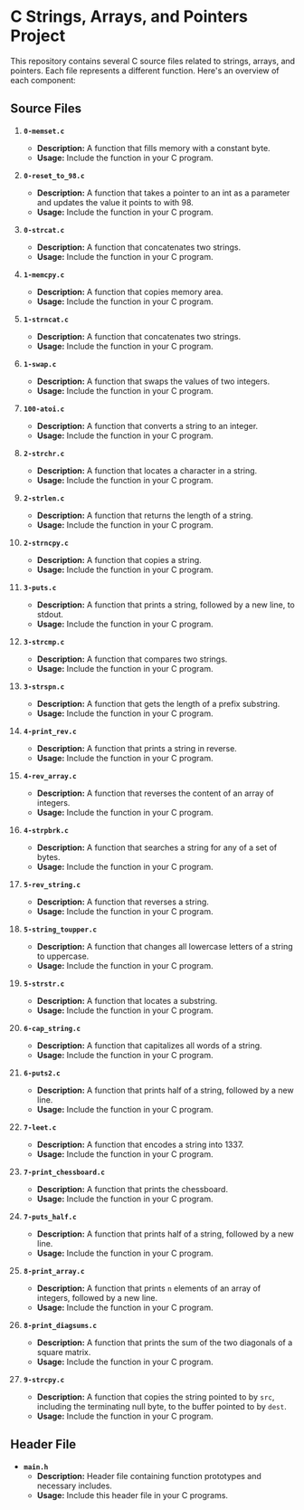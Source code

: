# C Strings, Arrays, and Pointers Project

This repository contains several C source files related to strings, arrays, and pointers. Each file represents a different function. Here's an overview of each component:

## Source Files

1. **`0-memset.c`**
   - **Description:** A function that fills memory with a constant byte.
   - **Usage:** Include the function in your C program.

2. **`0-reset_to_98.c`**
   - **Description:** A function that takes a pointer to an int as a parameter and updates the value it points to with 98.
   - **Usage:** Include the function in your C program.

3. **`0-strcat.c`**
   - **Description:** A function that concatenates two strings.
   - **Usage:** Include the function in your C program.

4. **`1-memcpy.c`**
   - **Description:** A function that copies memory area.
   - **Usage:** Include the function in your C program.

5. **`1-strncat.c`**
   - **Description:** A function that concatenates two strings.
   - **Usage:** Include the function in your C program.

6. **`1-swap.c`**
   - **Description:** A function that swaps the values of two integers.
   - **Usage:** Include the function in your C program.

7. **`100-atoi.c`**
   - **Description:** A function that converts a string to an integer.
   - **Usage:** Include the function in your C program.

8. **`2-strchr.c`**
   - **Description:** A function that locates a character in a string.
   - **Usage:** Include the function in your C program.

9. **`2-strlen.c`**
   - **Description:** A function that returns the length of a string.
   - **Usage:** Include the function in your C program.

10. **`2-strncpy.c`**
    - **Description:** A function that copies a string.
    - **Usage:** Include the function in your C program.

11. **`3-puts.c`**
    - **Description:** A function that prints a string, followed by a new line, to stdout.
    - **Usage:** Include the function in your C program.

12. **`3-strcmp.c`**
    - **Description:** A function that compares two strings.
    - **Usage:** Include the function in your C program.

13. **`3-strspn.c`**
    - **Description:** A function that gets the length of a prefix substring.
    - **Usage:** Include the function in your C program.

14. **`4-print_rev.c`**
    - **Description:** A function that prints a string in reverse.
    - **Usage:** Include the function in your C program.

15. **`4-rev_array.c`**
    - **Description:** A function that reverses the content of an array of integers.
    - **Usage:** Include the function in your C program.

16. **`4-strpbrk.c`**
    - **Description:** A function that searches a string for any of a set of bytes.
    - **Usage:** Include the function in your C program.

17. **`5-rev_string.c`**
    - **Description:** A function that reverses a string.
    - **Usage:** Include the function in your C program.

18. **`5-string_toupper.c`**
    - **Description:** A function that changes all lowercase letters of a string to uppercase.
    - **Usage:** Include the function in your C program.

19. **`5-strstr.c`**
    - **Description:** A function that locates a substring.
    - **Usage:** Include the function in your C program.

20. **`6-cap_string.c`**
    - **Description:** A function that capitalizes all words of a string.
    - **Usage:** Include the function in your C program.

21. **`6-puts2.c`**
    - **Description:** A function that prints half of a string, followed by a new line.
    - **Usage:** Include the function in your C program.

22. **`7-leet.c`**
    - **Description:** A function that encodes a string into 1337.
    - **Usage:** Include the function in your C program.

23. **`7-print_chessboard.c`**
    - **Description:** A function that prints the chessboard.
    - **Usage:** Include the function in your C program.

24. **`7-puts_half.c`**
    - **Description:** A function that prints half of a string, followed by a new line.
    - **Usage:** Include the function in your C program.

25. **`8-print_array.c`**
    - **Description:** A function that prints `n` elements of an array of integers, followed by a new line.
    - **Usage:** Include the function in your C program.

26. **`8-print_diagsums.c`**
    - **Description:** A function that prints the sum of the two diagonals of a square matrix.
    - **Usage:** Include the function in your C program.

27. **`9-strcpy.c`**
    - **Description:** A function that copies the string pointed to by `src`, including the terminating null byte, to the buffer pointed to by `dest`.
    - **Usage:** Include the function in your C program.

## Header File

- **`main.h`**
  - **Description:** Header file containing function prototypes and necessary includes.
  - **Usage:** Include this header file in your C programs.

